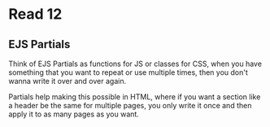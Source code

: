 # Read 12

## EJS Partials

Think of EJS Partials as functions for JS or classes for CSS, when you have something that you want to repeat or use multiple times, then you don't wanna write it over and over again.

Partials help making this possible in HTML, where if you want a section like a header be the same for multiple pages, you only write it once and then apply it to as many pages as you want.